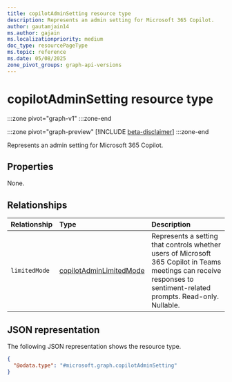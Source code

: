 ```yaml
---
title: copilotAdminSetting resource type
description: Represents an admin setting for Microsoft 365 Copilot.
author: gautamjain14
ms.author: gajain
ms.localizationpriority: medium
doc_type: resourcePageType
ms.topic: reference
ms.date: 05/08/2025
zone_pivot_groups: graph-api-versions
---
```


# copilotAdminSetting resource type

<!-- cSpell:ignore gautamjain14 gajain -->

:::zone pivot="graph-v1"
:::zone-end

:::zone pivot="graph-preview"
[!INCLUDE [beta-disclaimer](../../includes/beta-disclaimer.md)]
:::zone-end

Represents an admin setting for Microsoft 365 Copilot.

## Properties

None.

## Relationships

| Relationship  | Type                                                  | Description                                                                                                                                                          |
|:--------------|:------------------------------------------------------|:---------------------------------------------------------------------------------------------------------------------------------------------------------------------|
| `limitedMode` | [copilotAdminLimitedMode](copilotadminlimitedmode.md) | Represents a setting that controls whether users of Microsoft 365 Copilot in Teams meetings can receive responses to sentiment-related prompts. Read-only. Nullable. |

## JSON representation

The following JSON representation shows the resource type.

``` json
{
  "@odata.type": "#microsoft.graph.copilotAdminSetting"
}
```

